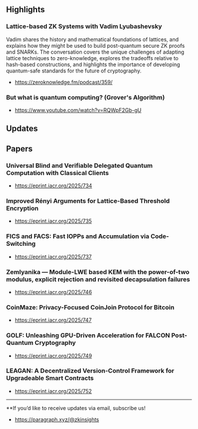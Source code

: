## Highlights
### Lattice-based ZK Systems with Vadim Lyubashevsky
Vadim shares the history and mathematical foundations of lattices, and explains how they might be used to build post-quantum secure ZK proofs and SNARKs. The conversation covers the unique challenges of adapting lattice techniques to zero-knowledge, explores the tradeoffs relative to hash-based constructions, and highlights the importance of developing quantum-safe standards for the future of cryptography.
- <https://zeroknowledge.fm/podcast/359/>
### But what is quantum computing? (Grover's Algorithm)
- <https://www.youtube.com/watch?v=RQWpF2Gb-gU>

## Updates

## Papers

### Universal Blind and Verifiable Delegated Quantum Computation with Classical Clients
- <https://eprint.iacr.org/2025/734>

### Improved Rényi Arguments for Lattice-Based Threshold Encryption
- <https://eprint.iacr.org/2025/735>

### FICS and FACS: Fast IOPPs and Accumulation via Code-Switching
- <https://eprint.iacr.org/2025/737>

### Zemlyanika — Module-LWE based KEM with the power-of-two modulus, explicit rejection and revisited decapsulation failures
- <https://eprint.iacr.org/2025/746>

### CoinMaze: Privacy-Focused CoinJoin Protocol for Bitcoin
- <https://eprint.iacr.org/2025/747>

### GOLF: Unleashing GPU-Driven Acceleration for FALCON Post-Quantum Cryptography
- <https://eprint.iacr.org/2025/749>

### LEAGAN: A Decentralized Version-Control Framework for Upgradeable Smart Contracts
- <https://eprint.iacr.org/2025/752>


---
**If you’d like to receive updates via email, subscribe us!

- <https://paragraph.xyz/@zkinsights>
